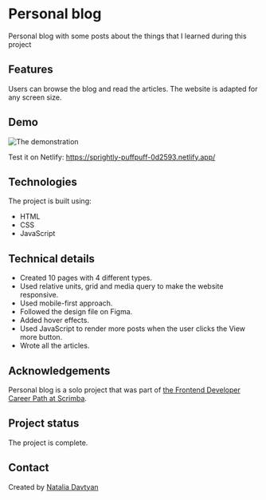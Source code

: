 # Personal blog

Personal blog with some posts about the things that I learned during this project

## Features
Users can browse the blog and read the articles. The website is adapted for any screen size.

## Demo
![The demonstration](images/personal-blog.gif)

Test it on Netlify: https://sprightly-puffpuff-0d2593.netlify.app/

## Technologies
The project is built using:
* HTML
* CSS
* JavaScript

## Technical details
* Created 10 pages with 4 different types.
* Used relative units, grid and media query to make the website responsive.
* Used mobile-first approach.
* Followed the design file on Figma.
* Added hover effects.
* Used JavaScript to render more posts when the user clicks the View more button.
* Wrote all the articles.

## Acknowledgements
Personal blog is a solo project that was part of [the Frontend Developer Career Path at Scrimba](https://scrimba.com/learn/frontend).

## Project status
The project is complete.

## Contact
Created by [Natalia Davtyan](https://github.com/nataliadavtyan)
